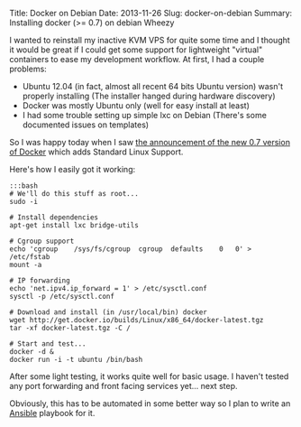 Title: Docker on Debian
Date: 2013-11-26
Slug: docker-on-debian
Summary: Installing docker (>= 0.7) on debian Wheezy

I wanted to reinstall my inactive KVM VPS for quite some time and I thought it would be great if I could get some support for lightweight "virtual" containers to ease my development workflow. At first, I had a couple problems:

* Ubuntu 12.04 (in fact, almost all recent 64 bits Ubuntu version) wasn't properly installing (The installer hanged during hardware discovery)
* Docker was mostly Ubuntu only (well for easy install at least)
* I had some trouble setting up simple lxc on Debian (There's some documented issues on templates)

So I was happy today when I saw [the announcement of the new 0.7 version of Docker](http://blog.docker.io/2013/11/docker-0-7-docker-now-runs-on-any-linux-distribution/) which adds Standard Linux Support.

Here's how I easily got it working:

    :::bash
    # We'll do this stuff as root...
    sudo -i

    # Install dependencies
    apt-get install lxc bridge-utils

    # Cgroup support
    echo 'cgroup    /sys/fs/cgroup  cgroup  defaults    0   0' > /etc/fstab
    mount -a

    # IP forwarding
    echo 'net.ipv4.ip_forward = 1' > /etc/sysctl.conf
    sysctl -p /etc/sysctl.conf

    # Download and install (in /usr/local/bin) docker
    wget http://get.docker.io/builds/Linux/x86_64/docker-latest.tgz
    tar -xf docker-latest.tgz -C /

    # Start and test...
    docker -d &
    docker run -i -t ubuntu /bin/bash

After some light testing, it works quite well for basic usage. I haven't tested any port forwarding and front facing services yet... next step.

Obviously, this has to be automated in some better way so I plan to write an [Ansible](https://github.com/ansible/ansible) playbook for it.
